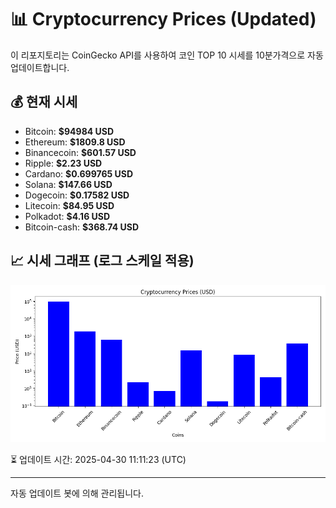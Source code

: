 
# 📊 Cryptocurrency Prices (Updated)

이 리포지토리는 CoinGecko API를 사용하여 코인 TOP 10 시세를 10분가격으로 자동 업데이트합니다.

## 💰 현재 시세
- Bitcoin: **$94984 USD**
- Ethereum: **$1809.8 USD**
- Binancecoin: **$601.57 USD**
- Ripple: **$2.23 USD**
- Cardano: **$0.699765 USD**
- Solana: **$147.66 USD**
- Dogecoin: **$0.17582 USD**
- Litecoin: **$84.95 USD**
- Polkadot: **$4.16 USD**
- Bitcoin-cash: **$368.74 USD**

## 📈 시세 그래프 (로그 스케일 적용)
![Crypto Prices](crypto_prices.png)

⏳ 업데이트 시간: 2025-04-30 11:11:23 (UTC)

---
자동 업데이트 봇에 의해 관리됩니다.
